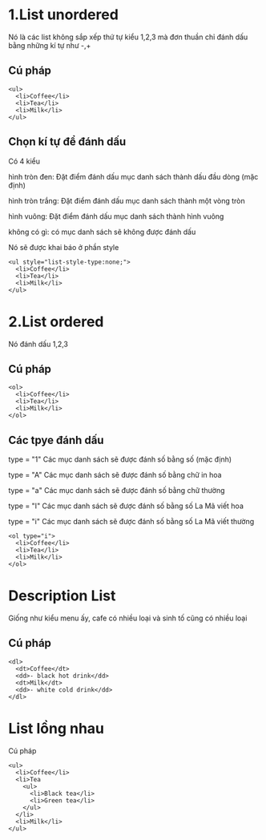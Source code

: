 # 1.List unordered
Nó là các list không sắp xếp thứ tự kiểu 1,2,3 mà đơn thuần chỉ đánh dấu bằng những kí tự như -,+
## Cú pháp
```
<ul>
  <li>Coffee</li>
  <li>Tea</li>
  <li>Milk</li>
</ul>
```
## Chọn kí tự để đánh dấu
Có 4 kiểu 

hình tròn đen: Đặt điểm đánh dấu mục danh sách thành dấu đầu dòng (mặc định)

hình tròn trắng: Đặt điểm đánh dấu mục danh sách thành một vòng tròn

hình vuông: Đặt điểm đánh dấu mục danh sách thành hình vuông

không có gì: có mục danh sách sẽ không được đánh dấu

Nó sẽ được khai báo ở phần style
```
<ul style="list-style-type:none;">
  <li>Coffee</li>
  <li>Tea</li>
  <li>Milk</li>
</ul>
```

# 2.List ordered
Nó đánh dấu 1,2,3
## Cú pháp
```
<ol>
  <li>Coffee</li>
  <li>Tea</li>
  <li>Milk</li>
</ol>
```

## Các tpye đánh dấu
type = "1" Các mục danh sách sẽ được đánh số bằng số (mặc định)

type = "A" Các mục danh sách sẽ được đánh số bằng chữ in hoa

type = "a" Các mục danh sách sẽ được đánh số bằng chữ thường

type = "I" Các mục danh sách sẽ được đánh số bằng số La Mã viết hoa

type = "i" Các mục danh sách sẽ được đánh số bằng số La Mã viết thường

```
<ol type="i">
  <li>Coffee</li>
  <li>Tea</li>
  <li>Milk</li>
</ol>
```

# Description List
Giống như kiểu menu ấy, cafe có nhiều loại và sinh tố cũng có nhiều loại
## Cú pháp
```
<dl>
  <dt>Coffee</dt>
  <dd>- black hot drink</dd>
  <dt>Milk</dt>
  <dd>- white cold drink</dd>
</dl>
```

# List lồng nhau
Cú pháp 
```
<ul>
  <li>Coffee</li>
  <li>Tea
    <ul>
      <li>Black tea</li>
      <li>Green tea</li>
    </ul>
  </li>
  <li>Milk</li>
</ul>
```





















